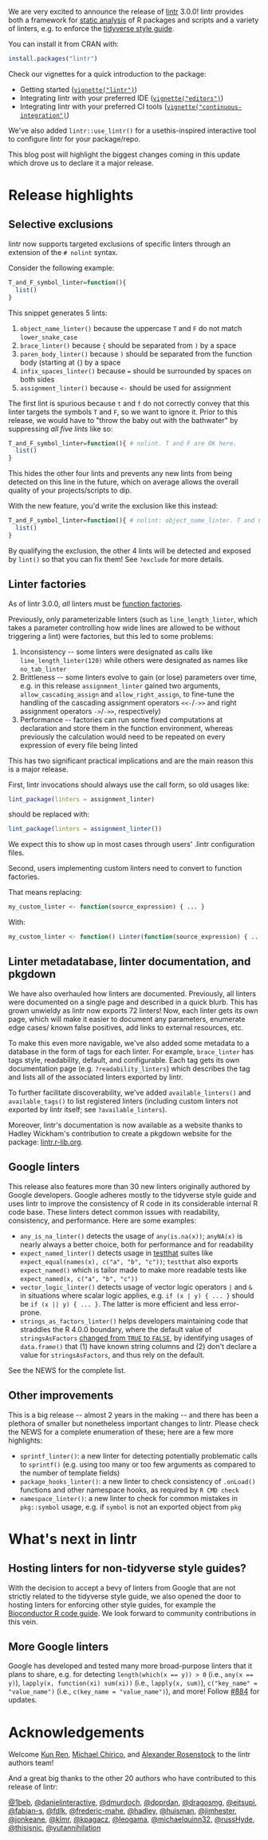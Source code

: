 We are very excited to announce the release of [lintr](https://lintr.r-lib.org) 3.0.0! lintr provides
both a framework for [static analysis](https://www.perforce.com/blog/sca/what-static-analysis) of R packages
and scripts and a variety of linters, e.g. to enforce the [tidyverse style guide](https://style.tidyverse.org/).

You can install it from CRAN with:

```r
install.packages("lintr")
```

Check our vignettes for a quick introduction to the package:
 - Getting started ([`vignette("lintr")`](https://lintr.r-lib.org/articles/lintr.html))
 - Integrating lintr with your preferred IDE ([`vignette("editors")`](https://lintr.r-lib.org/articles/editors.html))
 - Integrating lintr with your preferred CI tools ([`vignette("continuous-integration")`](https://lintr.r-lib.org/articles/continuous-integration.html))

We've also added `lintr::use_lintr()` for a usethis-inspired interactive tool to configure lintr for your package/repo.

This blog post will highlight the biggest changes coming in this update which drove us to declare it a major release.

# Release highlights

## Selective exclusions

lintr now supports targeted exclusions of specific linters through an extension of the `# nolint` syntax.

Consider the following example:

```r
T_and_F_symbol_linter=function(){
  list()
}
```

This snippet generates 5 lints:

 1. `object_name_linter()` because the uppercase `T` and `F` do not match `lower_snake_case`
 2. `brace_linter()` because `{` should be separated from `)` by a space
 3. `paren_body_linter()` because `)` should be separated from the function body (starting at `{`) by a space
 4. `infix_spaces_linter()` because `=` should be surrounded by spaces on both sides
 5. `assignment_linter()` because `<-` should be used for assignment

The first lint is spurious because `t` and `f` do not correctly convey that this linter targets
the symbols `T` and `F`, so we want to ignore it. Prior to this release, we would have to
"throw the baby out with the bathwater" by suppressing _all five lints_ like so:

```r
T_and_F_symbol_linter=function(){ # nolint. T and F are OK here.
  list()
}
```

This hides the other four lints and prevents any new lints from being detected on this line in the future,
which on average allows the overall quality of your projects/scripts to dip.

With the new feature, you'd write the exclusion like this instead:

```r
T_and_F_symbol_linter=function(){ # nolint: object_name_linter. T and F are OK here.
  list()
}
```

By qualifying the exclusion, the other 4 lints will be detected and exposed by `lint()` so
that you can fix them! See `?exclude` for more details.

## Linter factories

As of lintr 3.0.0, _all_ linters must be [function factories](https://adv-r.hadley.nz/function-factories.html).

Previously, only parameterizable linters (such as `line_length_linter`, which takes a parameter controlling how
wide lines are allowed to be without triggering a lint) were factories, but this led to some problems:

 1. Inconsistency -- some linters were designated as calls like `line_length_linter(120)` while others were
    designated as names like `no_tab_linter`
 2. Brittleness -- some linters evolve to gain (or lose) parameters over time, e.g. in this release
    `assignment_linter` gained two arguments, `allow_cascading_assign` and `allow_right_assign`,
    to fine-tune the handling of the cascading assignment operators `<<-`/`->>` and
    right assignment operators `->`/`->>`, respectively)
 3. Performance -- factories can run some fixed computations at declaration and store them in the
    function environment, whereas previously the calculation would need to be repeated on every
    expression of every file being linted

This has two significant practical implications and are the main reason this is a major release.

First, lintr invocations should always use the call form, so old usages like:

```r
lint_package(linters = assignment_linter)
```

should be replaced with:

```r
lint_package(linters = assignment_linter())
```

We expect this to show up in most cases through users' .lintr configuration files.

Second, users implementing custom linters need to convert to function factories.

That means replacing:

```r
my_custom_linter <- function(source_expression) { ... }
```

With:

```r
my_custom_linter <- function() Linter(function(source_expression) { ... }))
```

## Linter metadatabase, linter documentation, and pkgdown

We have also overhauled how linters are documented. Previously, all linters
were documented on a single page and described in a quick blurb. This has
grown unwieldy as lintr now exports 72 linters! Now, each linter gets its own
page, which will make it easier to document any parameters, enumerate edge cases/
known false positives, add links to external resources, etc.

To make this even more navigable, we've also added some metadata to a database
in the form of tags for each linter. For example, `brace_linter` has tags
style, readability, default, and configurable. Each tag gets its own documentation
page (e.g. `?readability_linters`) which describes the tag and lists all of the
associated linters exported by lintr.

To further facilitate discoverability, we've added `available_linters()` and
`available_tags()` to list registered linters (including custom linters not
exported by lintr itself; see `?available_linters`).

Moreover, lintr's documentation is now available as a website thanks to
Hadley Wickham's contribution to create a pkgdown website for the package:
[lintr.r-lib.org](https://lintr.r-lib.org).

## Google linters

This release also features more than 30 new linters originally authored by Google developers.
Google adheres mostly to the tidyverse style guide and uses lintr to improve the consistency
of R code in its considerable internal R code base. These linters detect common issues with
readability, consistency, and performance. Here are some examples:

 - `any_is_na_linter()` detects the usage of `any(is.na(x))`; `anyNA(x)` is nearly always a better choice,
   both for performance and for readability
 - `expect_named_linter()` detects usage in [testthat](http://testthat.r-lib.org/) suites like
   `expect_equal(names(x), c("a", "b", "c"))`; `testthat` also exports `expect_named()` which is
   tailor made to make more readable tests like `expect_named(x, c("a", "b", "c"))`
 - `vector_logic_linter()` detects usage of vector logic operators `|` and `&` in situations where
   scalar logic applies, e.g. `if (x | y) { ... }` should be `if (x || y) { ... }`. The latter
   is more efficient and less error-prone.
 - `strings_as_factors_linter()` helps developers maintaining code that straddles the R 4.0.0 boundary,
   where the default value of `stringsAsFactors`
   [changed from `TRUE` to `FALSE`](https://developer.r-project.org/Blog/public/2020/02/16/stringsasfactors/),
   by identifying usages of `data.frame()` that (1) have known string columns and (2) don't declare
   a value for `stringsAsFactors`, and thus rely on the default.

See the NEWS for the complete list.

## Other improvements

This is a big release -- almost 2 years in the making -- and there has been a plethora of smaller
but nonetheless important changes to lintr. Please check the NEWS for a complete enumeration of these;
here are a few more highlights:

 - `sprintf_linter()`: a new linter for detecting potentially problematic calls to `sprintf()` (e.g.
   using too many or too few arguments as compared to the number of template fields)
 - `package_hooks_linter()`: a new linter to check consistency of `.onLoad()` functions and
   other namespace hooks, as required by `R CMD check`
 - `namespace_linter()`: a new linter to check for common mistakes in `pkg::symbol` usage, e.g.
   if `symbol` is not an exported object from `pkg`

# What's next in lintr

## Hosting linters for non-tidyverse style guides?

With the decision to accept a bevy of linters from Google that are not strictly related to the tidyverse
style guide, we also opened the door to hosting linters for enforcing other style guides, for example
the [Bioconductor R code guide](https://contributions.bioconductor.org/r-code.html). We look forward to
community contributions in this vein.

## More Google linters

Google has developed and tested many more broad-purpose linters that it plans to share, e.g. for
detecting `length(which(x == y)) > 0` (i.e., `any(x == y)`), `lapply(x, function(xi) sum(xi))`
(i.e., `lapply(x, sum)`), `c("key_name" = "value_name")` (i.e., `c(key_name = "value_name")`),
and more! Follow [#884](https://github.com/r-lib/lintr/issues/884) for updates.

# Acknowledgements

Welcome [Kun Ren](@renkun-ken), [Michael Chirico](@MichaelChirico),
and [Alexander Rosenstock](@AshesITR) to the lintr authors team!

And a great big thanks to the other 20 authors who have contributed to this release of lintr:

[@1beb](https://github.com/1beb), [@danielinteractive](https://github.com/danielinteractive),
[@dmurdoch](https://github.com/dmurdoch), [@dpprdan](https://github.com/dpprdan),
[@dragosmg](https://github.com/dragosmg), [@eitsupi](https://github.com/eitsupi),
[@fabian-s](https://github.com/fabian-s), [@fdlk](https://github.com/fdlk),
[@frederic-mahe](https://github.com/frederic-mahe), [@hadley](https://github.com/hadley),
[@huisman](https://github.com/huisman), [@jimhester](https://github.com/jimhester),
[@jonkeane](https://github.com/jonkeane), [@klmr](https://github.com/klmr),
[@kpagacz](https://github.com/kpagacz), [@leogama](https://github.com/leogama),
[@michaelquinn32](https://github.com/michaelquinn32), [@russHyde](https://github.com/russHyde),
[@thisisnic](https://github.com/thisisnic), [@yutannihilation](https://github.com/yutannihilation)
